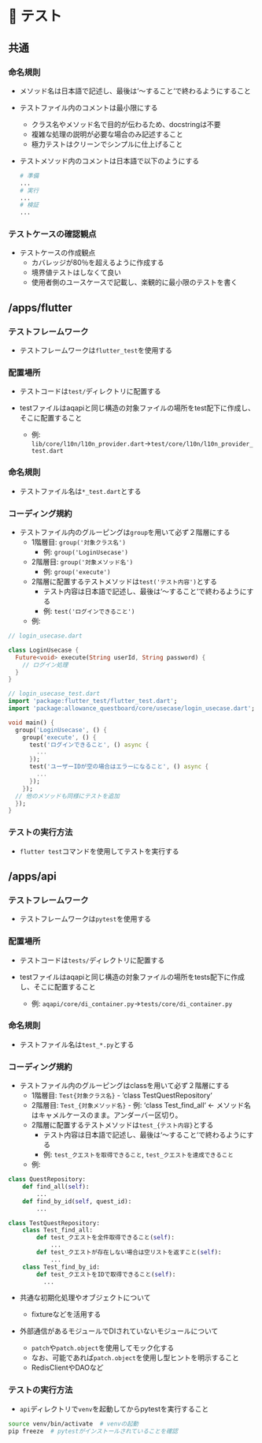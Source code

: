 # 🧪 テスト

## 共通
### 命名規則
- メソッド名は日本語で記述し、最後は‘〜すること‘で終わるようにすること

- テストファイル内のコメントは最小限にする
  - クラス名やメソッド名で目的が伝わるため、docstringは不要
  - 複雑な処理の説明が必要な場合のみ記述すること
  - 極力テストはクリーンでシンプルに仕上げること

- テストメソッド内のコメントは日本語で以下のようにする
  ```python
  # 準備
  ...
  # 実行
  ...
  # 検証
  ...
  ```

### テストケースの確認観点
- テストケースの作成観点
	- カバレッジが80％を超えるように作成する
	- 境界値テストはしなくて良い
	- 使用者側のユースケースで記載し、楽観的に最小限のテストを書く

## /apps/flutter
### テストフレームワーク
- テストフレームワークは`flutter_test`を使用する

### 配置場所
- テストコードは`test/`ディレクトリに配置する

- testファイルはaqapiと同じ構造の対象ファイルの場所をtest配下に作成し、そこに配置すること
  - 例: `lib/core/l10n/l10n_provider.dart`→`test/core/l10n/l10n_provider_test.dart`

### 命名規則
- テストファイル名は`*_test.dart`とする

### コーディング規約
- テストファイル内のグルーピングは`group`を用いて必ず２階層にする
  - 1階層目: `group('対象クラス名')`
    - 例: `group('LoginUsecase')`
  - 2階層目: `group('対象メソッド名')`
    - 例: `group('execute')`
  - 2階層に配置するテストメソッドは`test('テスト内容')`とする
    - テスト内容は日本語で記述し、最後は‘〜すること‘で終わるようにする
    - 例: `test('ログインできること')`
  - 例:
```dart
// login_usecase.dart

class LoginUsecase {
  Future<void> execute(String userId, String password) {
    // ログイン処理
  }
}

// login_usecase_test.dart
import 'package:flutter_test/flutter_test.dart';
import 'package:allowance_questboard/core/usecase/login_usecase.dart';

void main() {
  group('LoginUsecase', () {
    group('execute', () {
      test('ログインできること', () async {
        ...
      });
      test('ユーザーIDが空の場合はエラーになること', () async {
        ...
      });
    });
  // 他のメソッドも同様にテストを追加
  });
}
```

### テストの実行方法
- `flutter test`コマンドを使用してテストを実行する

## /apps/api
### テストフレームワーク
- テストフレームワークは`pytest`を使用する

### 配置場所
- テストコードは`tests/`ディレクトリに配置する

- testファイルはaqapiと同じ構造の対象ファイルの場所をtests配下に作成し、そこに配置すること
  - 例: `aqapi/core/di_container.py`→`tests/core/di_container.py`

### 命名規則
- テストファイル名は`test_*.py`とする

### コーディング規約
- テストファイル内のグルーピングはclassを用いて必ず２階層にする
  - 1階層目: `Test{対象クラス名}`
		- ‘class TestQuestRepository‘
  - 2階層目: `Test_{対象メソッド名}`
		- 例: ‘class Test_find_all‘ <- メソッド名はキャメルケースのまま。アンダーバー区切り。
  - 2階層に配置するテストメソッドは`test_{テスト内容}`とする
    - テスト内容は日本語で記述し、最後は‘〜すること‘で終わるようにする
    - 例: `test_クエストを取得できること`, `test_クエストを達成できること`
  - 例:
```python
class QuestRepository:
    def find_all(self):
        ...
    def find_by_id(self, quest_id):
        ...

class TestQuestRepository:
    class Test_find_all:
        def test_クエストを全件取得できること(self):
            ...
        def test_クエストが存在しない場合は空リストを返すこと(self):
            ...
    class Test_find_by_id:
        def test_クエストをIDで取得できること(self):
          ...
```

- 共通な初期化処理やオブジェクトについて
	- fixtureなどを活用する

- 外部通信があるモジュールでDIされていないモジュールについて
  - `patch`や`patch.object`を使用してモック化する
  - なお、可能であれば`patch.object`を使用し型ヒントを明示すること
  - RedisClientやDAOなど

### テストの実行方法
- `api`ディレクトリで`venv`を起動してからpytestを実行すること
```bash
source venv/bin/activate  # venvの起動
pip freeze  # pytestがインストールされていることを確認
```
